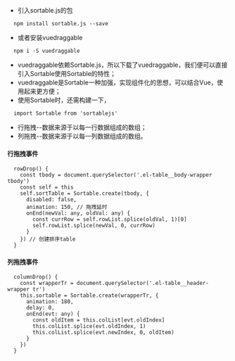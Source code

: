 - 引入sortable.js的包
```
  npm install sortable.js --save
```
- 或者安装vuedraggable
```
  npm i -S vuedraggable
```

- vuedraggable依赖Sortable.js，所以下载了vuedraggable，我们便可以直接引入Sortable使用Sortable的特性；
- vuedraggable是Sortable一种加强，实现组件化的思想，可以结合Vue，使用起来更方便；
- 使用Sortable时，还需构建一下，
```
  import Sortable from 'sortablejs'
```
- 行拖拽--数据来源于以每一行数据组成的数组；
- 列拖拽--数据来源于以每一列数据组成的数组。

#### 行拖拽事件

```
  rowDrop() {
    const tbody = document.querySelector('.el-table__body-wrapper tbody')
    const self = this
    self.sortTable = Sortable.create(tbody, {
      disabled: false,
      animation: 150, // 拖拽延时
      onEnd(newVal: any, oldVal: any) {
        const currRow = self.rowList.splice(oldVal, 1)[0]
        self.rowList.splice(newVal, 0, currRow)
      }
    }) // 创建排序table
  }
```

#### 列拖拽事件

```
  columnDrop() {
    const wrapperTr = document.querySelector('.el-table__header-wrapper tr')
    this.sortable = Sortable.create(wrapperTr, {
      animation: 180,
      delay: 0,
      onEnd(evt: any) {
        const oldItem = this.colList[evt.oldIndex]
        this.colList.splice(evt.oldIndex, 1)
        this.colList.splice(evt.newIndex, 0, oldItem)
      }
    })
  }
```